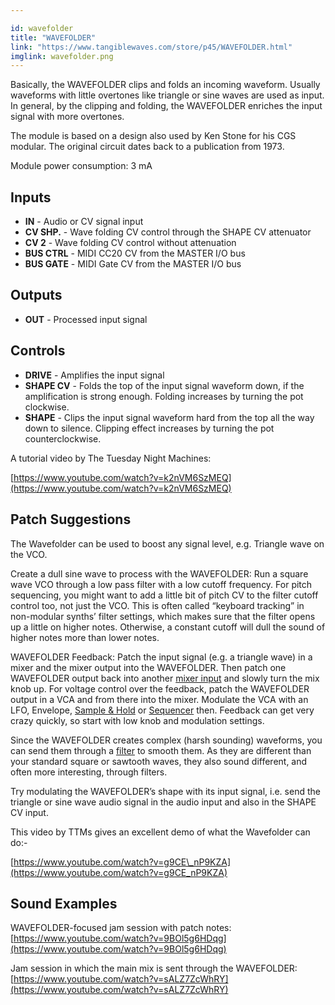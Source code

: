 ```yaml
---

id: wavefolder
title: "WAVEFOLDER"
link: "https://www.tangiblewaves.com/store/p45/WAVEFOLDER.html"
imglink: wavefolder.png
---
```





Basically, the WAVEFOLDER clips and folds an incoming waveform. Usually waveforms with little overtones like triangle or sine waves are used as input. In general, by the clipping and folding, the WAVEFOLDER enriches the input signal with more overtones.

The module is based on a design also used by Ken Stone for his CGS modular. The original circuit dates back to a publication from 1973.

Module power consumption: 3 mA

## Inputs

*   **IN** - Audio or CV signal input
*   **CV SHP.** - Wave folding CV control through the SHAPE CV attenuator
*   **CV 2** - Wave folding CV control without attenuation
*   **BUS CTRL** - MIDI CC20 CV from the MASTER I/O bus
*   **BUS GATE** - MIDI Gate CV from the MASTER I/O bus

## Outputs

*   **OUT** - Processed input signal

## Controls

*   **DRIVE** - Amplifies the input signal
*   **SHAPE CV** - Folds the top of the input signal waveform down, if the amplification is strong enough. Folding increases by turning the pot clockwise.
*   **SHAPE** - Clips the input signal waveform hard from the top all the way down to silence. Clipping effect increases by turning the pot counterclockwise.

A tutorial video by The Tuesday Night Machines:

[https://www.youtube.com/watch?v=k2nVM6SzMEQ](https://www.youtube.com/watch?v=k2nVM6SzMEQ)

## Patch Suggestions

The Wavefolder can be used to boost any signal level, e.g. Triangle wave on the VCO.

Create a dull sine wave to process with the WAVEFOLDER: Run a square wave VCO through a low pass filter with a low cutoff frequency. For pitch sequencing, you might want to add a little bit of pitch CV to the filter cutoff control too, not just the VCO. This is often called “keyboard tracking” in non-modular synths’ filter settings, which makes sure that the filter opens up a little on higher notes. Otherwise, a constant cutoff will dull the sound of higher notes more than lower notes.

WAVEFOLDER Feedback: Patch the input signal (e.g. a triangle wave) in a mixer and the mixer output into the WAVEFOLDER. Then patch one WAVEFOLDER output back into another [mixer input](https://wiki.aemodular.com/pmwiki.php/AeManual/4ATTMIXFADER) and slowly turn the mix knob up. For voltage control over the feedback, patch the WAVEFOLDER output in a VCA and from there into the mixer. Modulate the VCA with an LFO, Envelope, [Sample & Hold](https://wiki.aemodular.com/pmwiki.php/AeManual/SAMPLEHOLD) or [Sequencer](https://wiki.aemodular.com/pmwiki.php/AeManual/SEQ8) then. Feedback can get very crazy quickly, so start with low knob and modulation settings.

Since the WAVEFOLDER creates complex (harsh sounding) waveforms, you can send them through a [filter](https://wiki.aemodular.com/pmwiki.php/AeManual/MS20FILTER) to smooth them. As they are different than your standard square or sawtooth waves, they also sound different, and often more interesting, through filters.

Try modulating the WAVEFOLDER’s shape with its input signal, i.e. send the triangle or sine wave audio signal in the audio input and also in the SHAPE CV input.

This video by TTMs gives an excellent demo of what the Wavefolder can do:-

[https://www.youtube.com/watch?v=g9CE\_nP9KZA](https://www.youtube.com/watch?v=g9CE_nP9KZA)

## Sound Examples

WAVEFOLDER-focused jam session with patch notes: [https://www.youtube.com/watch?v=9BOl5g6HDqg](https://www.youtube.com/watch?v=9BOl5g6HDqg)

Jam session in which the main mix is sent through the WAVEFOLDER: [https://www.youtube.com/watch?v=sALZ7ZcWhRY](https://www.youtube.com/watch?v=sALZ7ZcWhRY)





